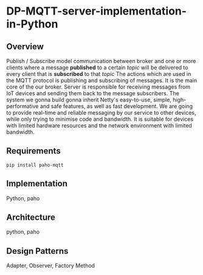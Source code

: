 # DP-MQTT-server-implementation-in-Python

## Overview

Publish / Subscribe model communication between broker and one or more clients where a message **published** to a certain _topic_ will be delivered to every client that is **subscribed** to that _topic_
The actions which are used in the MQTT protocol is publishing and subscribing of messages. It is the main core of the our broker.  Server is responsible for receiving messages from IoT devices and sending them back to the message subscribers. The system we gonna build gonna  inherit Netty's easy-to-use, simple, high-performative and safe features, as well as fast development. 
 We are going to provide real-time and reliable messaging by our service to other devices, while only trying  to minimise code and bandwidth. It is suitable for devices with limited hardware resources and the network environment with limited bandwidth. 


## Requirements

```
pip install paho-mqtt
```

## Implementation

Python, paho

## Architecture

python, paho

## Design Patterns

Adapter, Observer, Factory Method
